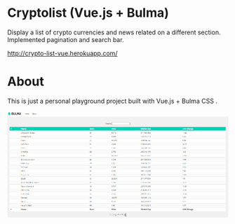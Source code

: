 # Cryptolist (Vue.js + Bulma)
Display a list of crypto currencies and news related on a different section. Implemented pagination and search bar.

http://crypto-list-vue.herokuapp.com/

# About 
This is just a personal playground project built with Vue.js + Bulma CSS .

![The application flow](public/gif/gif1.gif)

